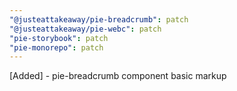 ```yaml
---
"@justeattakeaway/pie-breadcrumb": patch
"@justeattakeaway/pie-webc": patch
"pie-storybook": patch
"pie-monorepo": patch
---
```


[Added] - pie-breadcrumb component basic markup
